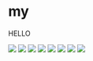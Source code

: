 my
==

HELLO

<img src="http://991.com/NewGallery/Klaus-Wunderlich-In-The-Miller-Moo-387729.jpg">
<img src="http://991.com/NewGallery/Klaus-Wunderlich-In-The-Miller-Moo-387729.jpg">
<img src="http://991.com/NewGallery/Klaus-Wunderlich-In-The-Miller-Moo-387729.jpg">
<img src="http://991.com/NewGallery/Klaus-Wunderlich-In-The-Miller-Moo-387729.jpg">
<img src="http://991.com/NewGallery/Klaus-Wunderlich-In-The-Miller-Moo-387729.jpg">
<img src="http://991.com/NewGallery/Klaus-Wunderlich-In-The-Miller-Moo-387729.jpg">
<img src="http://991.com/NewGallery/Klaus-Wunderlich-In-The-Miller-Moo-387729.jpg">
<img src="http://991.com/NewGallery/Klaus-Wunderlich-In-The-Miller-Moo-387729.jpg">

